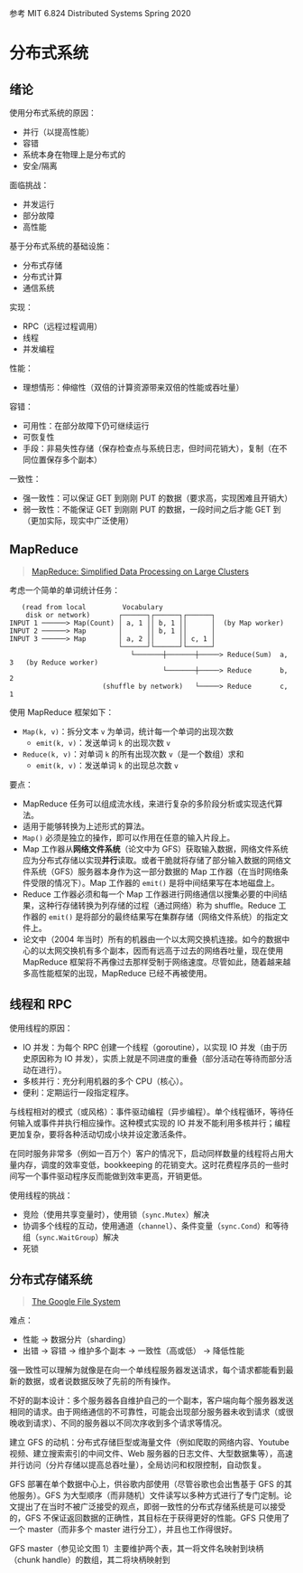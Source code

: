 参考 MIT 6.824 Distributed Systems Spring 2020

# 分布式系统

## 绪论

使用分布式系统的原因：

* 并行（以提高性能）
* 容错
* 系统本身在物理上是分布式的
* 安全/隔离

面临挑战：

* 并发运行
* 部分故障
* 高性能

基于分布式系统的基础设施：

* 分布式存储
* 分布式计算
* 通信系统

实现：

* RPC（远程过程调用）
* 线程
* 并发编程

性能：

* 理想情形：伸缩性（双倍的计算资源带来双倍的性能或吞吐量）

容错：

* 可用性：在部分故障下仍可继续运行
* 可恢复性
* 手段：非易失性存储（保存检查点与系统日志，但时间花销大），复制（在不同位置保存多个副本）

一致性：

* 强一致性：可以保证 GET 到刚刚 PUT 的数据（要求高，实现困难且开销大）
* 弱一致性：不能保证 GET 到刚刚 PUT 的数据，一段时间之后才能 GET 到（更加实际，现实中广泛使用）

## MapReduce

> [MapReduce: Simplified Data Processing on Large Clusters](https://pdos.csail.mit.edu/6.824/papers/mapreduce.pdf)

考虑一个简单的单词统计任务：

```
   (read from local         Vocabulary
    disk or network)       ┌──────┐┌──────┐┌──────┐
INPUT 1 ──────> Map(Count) │ a, 1 ││ b, 1 ││      │  (by Map worker)
INPUT 2 ──────> Map        │      ││ b, 1 ││      │
INPUT 3 ──────> Map        │ a, 2 ││      ││ c, 1 │
                           └──────┘└──────┘└──────┘
                              └───────┼───────┼─────> Reduce(Sum)  a, 3   (by Reduce worker)
                                      └───────┼─────> Reduce       b, 2
                       (shuffle by network)   └─────> Reduce       c, 1
```             

使用 MapReduce 框架如下：

* `Map(k, v)`：拆分文本 `v` 为单词，统计每一个单词的出现次数
    * `emit(k, v)`：发送单词 `k` 的出现次数 `v`
* `Reduce(k, v)`：对单词 `k` 的所有出现次数 `v`（是一个数组）求和
    * `emit(k, v)`：发送单词 `k` 的出现总次数 `v`

要点：

* MapReduce 任务可以组成流水线，来进行复杂的多阶段分析或实现迭代算法。
* 适用于能够转换为上述形式的算法。
* `Map()` 必须是独立的操作，即可以作用在任意的输入片段上。
* Map 工作器从**网络文件系统**（论文中为 GFS）获取输入数据，网络文件系统应为分布式存储以实现**并行**读取。或者干脆就将存储了部分输入数据的网络文件系统（GFS）服务器本身作为这一部分数据的 Map 工作器（在当时网络条件受限的情况下）。Map 工作器的 `emit()` 是将中间结果写在本地磁盘上。
* Reduce 工作器必须和每一个 Map 工作器进行网络通信以搜集必要的中间结果，这种行存储转换为列存储的过程（通过网络）称为 shuffle。Reduce 工作器的 `emit()` 是将部分的最终结果写在集群存储（网络文件系统）的指定文件上。
* 论文中（2004 年当时）所有的机器由一个以太网交换机连接。如今的数据中心的以太网交换机有多个副本，因而有远高于过去的网络吞吐量，现在使用 MapReduce 框架将不再像过去那样受制于网络速度。尽管如此，随着越来越多高性能框架的出现，MapReduce 已经不再被使用。

## 线程和 RPC

使用线程的原因：

* IO 并发：为每个 RPC 创建一个线程（goroutine），以实现 IO 并发（由于历史原因称为 IO 并发），实质上就是不同进度的重叠（部分活动在等待而部分活动在进行）。
* 多核并行：充分利用机器的多个 CPU（核心）。
* 便利：定期运行一段指定程序。

与线程相对的模式（或风格）：事件驱动编程（异步编程）。单个线程循环，等待任何输入或事件并执行相应操作。这种模式实现的 IO 并发不能利用多核并行；编程更加复杂，要将各种活动切成小块并设定激活条件。

在同时服务非常多（例如一百万个）客户的情况下，启动同样数量的线程将占用大量内存，调度的效率变低，bookkeeping 的花销变大。这时花费程序员的一些时间写一个事件驱动程序反而能做到效率更高，开销更低。

使用线程的挑战：

* 竞险（使用共享变量时），使用锁（`sync.Mutex`）解决
* 协调多个线程的互动，使用通道（`channel`）、条件变量（`sync.Cond`）和等待组（`sync.WaitGroup`）解决
* 死锁

## 分布式存储系统

> [The Google File System](https://pdos.csail.mit.edu/6.824/papers/gfs.pdf)

难点：

* 性能 → 数据分片（sharding）
* 出错 → 容错 → 维护多个副本 → 一致性（高或低） → 降低性能

强一致性可以理解为就像是在向一个单线程服务器发送请求，每个请求都能看到最新的数据，或者说数据反映了先前的所有操作。

不好的副本设计：多个服务器各自维护自己的一个副本，客户端向每个服务器发送相同的请求。由于网络通信的不可靠性，可能会出现部分服务器未收到请求（或很晚收到请求）、不同的服务器以不同次序收到多个请求等情况。

建立 GFS 的动机：分布式存储巨型或海量文件（例如爬取的网络内容、Youtube 视频、建立搜索索引的中间文件、Web 服务器的日志文件、大型数据集等），高速并行访问（分片存储以提高总吞吐量），全局访问和权限控制，自动恢复。

GFS 部署在单个数据中心上，供谷歌内部使用（尽管谷歌也会出售基于 GFS 的其他服务）。GFS 为大型顺序（而非随机）文件读写以多种方式进行了专门定制。论文提出了在当时不被广泛接受的观点，即弱一致性的分布式存储系统是可以接受的，GFS 不保证返回数据的正确性，其目标在于获得更好的性能。GFS 只使用了一个 master（而非多个 master 进行分工），并且也工作得很好。

GFS master（参见论文图 1）主要维护两个表，其一将文件名映射到块柄（chunk handle）的数组，其二将块柄映射到
